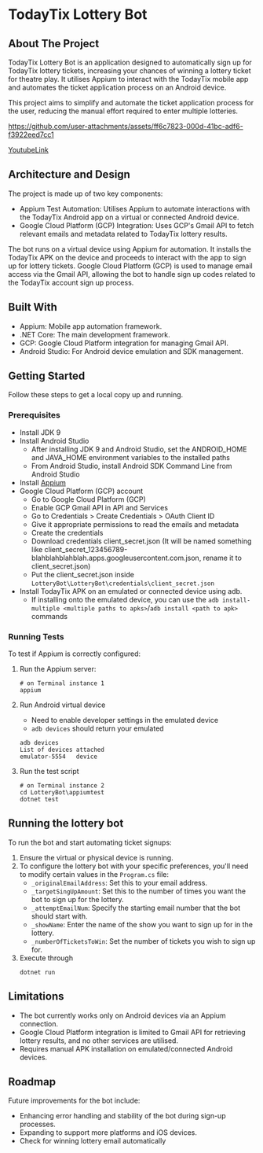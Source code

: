 # TodayTix Lottery Bot

## About The Project
TodayTix Lottery Bot is an application designed to automatically sign up for TodayTix lottery tickets, increasing your chances of winning a lottery ticket for theatre play. It utilises Appium to interact with the TodayTix mobile app and automates the ticket application process on an Android device.

This project aims to simplify and automate the ticket application process for the user, reducing the manual effort required to enter multiple lotteries.

https://github.com/user-attachments/assets/ff6c7823-000d-41bc-adf6-f3922eed7cc1


[YoutubeLink](https://youtu.be/k57s3IfegSQ)


## Architecture and Design
The project is made up of two key components:
* Appium Test Automation: Utilises Appium to automate interactions with the TodayTix Android app on a virtual or connected Android device.
* Google Cloud Platform (GCP) Integration: Uses GCP's Gmail API to fetch relevant emails and metadata related to TodayTix lottery results.

The bot runs on a virtual device using Appium for automation. It installs the TodayTix APK on the device and proceeds to interact with the app to sign up for lottery tickets. Google Cloud Platform (GCP) is used to manage email access via the Gmail API, allowing the bot to handle sign up codes related to the TodayTix account sign up process.

## Built With
* Appium: Mobile app automation framework.
* .NET Core: The main development framework.
* GCP: Google Cloud Platform integration for managing Gmail API.
* Android Studio: For Android device emulation and SDK management.

## Getting Started
Follow these steps to get a local copy up and running.

### Prerequisites

* Install JDK 9
* Install Android Studio
    * After installing JDK 9 and Android Studio, set the ANDROID_HOME and JAVA_HOME environment variables to the installed paths
    * From Android Studio, install Android SDK Command Line from Android Studio
* Install [Appium](https://appium.io/docs/en/2.11/quickstart/)
* Google Cloud Platform (GCP) account
    * Go to Google Cloud Platform (GCP)
    * Enable GCP Gmail API in API and Services
    * Go to Credentials > Create Credentials > OAuth Client ID
    * Give it appropriate permissions to read the emails and metadata
    * Create the credentials
    * Download credentials client_secret.json (It will be named something like client_secret_123456789-blahblahblahblah.apps.googleusercontent.com.json, rename it to client_secret.json)
    * Put the client_secret.json inside `LotteryBot\LotteryBot\credentials\client_secret.json`
* Install TodayTix APK on an emulated or connected device using adb.  
    * If installing onto the emulated device, you can use the `adb install-multiple <multiple paths to apks>`/`adb install <path to apk>` commands

### Running Tests

To test if Appium is correctly configured:

1. Run the Appium server:

    ```
    # on Terminal instance 1
    appium
    ```

2. Run Android virtual device
    * Need to enable developer settings in the emulated device
    * `adb devices` should return your emulated

    ```
    adb devices
    List of devices attached
    emulator-5554   device
    ```

4. Run the test script

    ```
    # on Terminal instance 2
    cd LotteryBot\appiumtest
    dotnet test
    ```

## Running the lottery bot

To run the bot and start automating ticket signups:
1. Ensure the virtual or physical device is running.
2. To configure the lottery bot with your specific preferences, you'll need to modify certain values in the `Program.cs` file:
    * `_originalEmailAddress`: Set this to your email address. 
    * `_targetSingUpAmount`: Set this to the number of times you want the bot to sign up for the lottery.
    * `_attemptEmailNum`: Specify the starting email number that the bot should start with.
    * `_showName`: Enter the name of the show you want to sign up for in the lottery.
    * `_numberOfTicketsToWin`: Set the number of tickets you wish to sign up for.
2. Execute through
    ```
    dotnet run
    ```

## Limitations
* The bot currently works only on Android devices via an Appium connection.
* Google Cloud Platform integration is limited to Gmail API for retrieving lottery results, and no other services are utilised.
* Requires manual APK installation on emulated/connected Android devices.


## Roadmap
Future improvements for the bot include:
* Enhancing error handling and stability of the bot during sign-up processes.
* Expanding to support more platforms and iOS devices.
* Check for winning lottery email automatically
